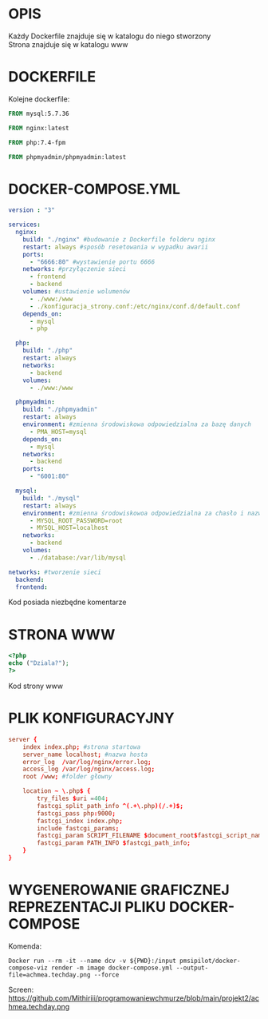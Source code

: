 # OPIS
Każdy Dockerfile znajduje się w katalogu do niego stworzony <br>
Strona znajduje się w katalogu www <br>

# DOCKERFILE

Kolejne dockerfile:

```Dockerfile
FROM mysql:5.7.36
```

```Dockerfile
FROM nginx:latest
```

```Dockerfile
FROM php:7.4-fpm
```

```Dockerfile
FROM phpmyadmin/phpmyadmin:latest
```

# DOCKER-COMPOSE.YML

```yml
version : "3"                 

services:
  nginx:                      
    build: "./nginx" #budowanie z Dockerfile folderu nginx
    restart: always #sposób resetowania w wypadku awarii
    ports:                    
      - "6666:80" #wystawienie portu 6666
    networks: #przyłączenie sieci
      - frontend
      - backend
    volumes: #ustawienie wolumenów
      - ./www:/www
      - ./konfiguracja_strony.conf:/etc/nginx/conf.d/default.conf
    depends_on:
      - mysql
      - php

  php: 
    build: "./php"
    restart: always  
    networks:
      - backend
    volumes:
      - ./www:/www

  phpmyadmin:
    build: "./phpmyadmin"
    restart: always
    environment: #zmienna środowiskowa odpowiedzialna za bazę danych
      - PMA_HOST=mysql
    depends_on:
      - mysql
    networks:
      - backend
    ports:
      - "6001:80"

  mysql:
    build: "./mysql"
    restart: always
    environment: #zmienna środowiskowoa odpowiedzialna za chasło i nazwę hosta
      - MYSQL_ROOT_PASSWORD=root 
      - MYSQL_HOST=localhost
    networks:
      - backend
    volumes:
      - ./database:/var/lib/mysql 

networks: #tworzenie sieci
  backend:
  frontend:
  ```

Kod posiada niezbędne komentarze

# STRONA WWW

```php
<?php
echo ("Dziala?");
?>
```

Kod strony www

# PLIK KONFIGURACYJNY

```conf
server {
    index index.php; #strona startowa
    server_name localhost; #nazwa hosta    
    error_log  /var/log/nginx/error.log;
    access_log /var/log/nginx/access.log;
    root /www; #folder głowny

    location ~ \.php$ {
        try_files $uri =404;
        fastcgi_split_path_info ^(.+\.php)(/.+)$;
        fastcgi_pass php:9000;
        fastcgi_index index.php;
        include fastcgi_params;
        fastcgi_param SCRIPT_FILENAME $document_root$fastcgi_script_name;
        fastcgi_param PATH_INFO $fastcgi_path_info;
    }
}
```

# WYGENEROWANIE GRAFICZNEJ REPREZENTACJI PLIKU DOCKER-COMPOSE
Komenda:
```
Docker run --rm -it --name dcv -v ${PWD}:/input pmsipilot/docker-compose-viz render -m image docker-compose.yml --output-file=achmea.techday.png --force
```
Screen:
https://github.com/Mithiriii/programowaniewchmurze/blob/main/projekt2/achmea.techday.png
